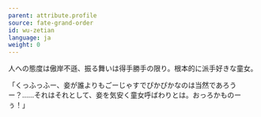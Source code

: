 ```yaml
---
parent: attribute.profile
source: fate-grand-order
id: wu-zetian
language: ja
weight: 0
---
```


人への態度は傲岸不遜、振る舞いは得手勝手の限り。根本的に派手好きな童女。

「くっふっふー、妾が誰よりもごーじゃすでぴかぴかなのは当然であろうー？……それはそれとして、妾を気安く童女呼ばわりとは。おっろかものーぅ！」
